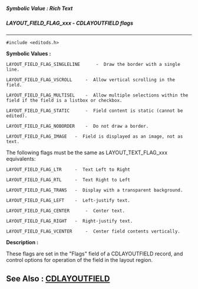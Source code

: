 ##### Symbolic Value : Rich Text
##### LAYOUT_FIELD_FLAG_xxx - CDLAYOUTFIELD flags
---
```
#include <editods.h>
```

**Symbolic Values :**

	LAYOUT_FIELD_FLAG_SINGLELINE	  -  Draw the border with a single line.

	LAYOUT_FIELD_FLAG_VSCROLL	  -  Allow vertical scrolling in the field.

	LAYOUT_FIELD_FLAG_MULTISEL	  -  Allow multiple selections within the field if the field is a listbox or checkbox.

	LAYOUT_FIELD_FLAG_STATIC	  -  Field content is static (cannot be edited).

	LAYOUT_FIELD_FLAG_NOBORDER	  -  Do not draw a border.

	LAYOUT_FIELD_FLAG_IMAGE	  -  Field is displayed as an image, not as text.

The following flags must be the same as LAYOUT_TEXT_FLAG_xxx equivalents:

	LAYOUT_FIELD_FLAG_LTR	  -  Text Left to Right

	LAYOUT_FIELD_FLAG_RTL	  -  Text Right to Left

	LAYOUT_FIELD_FLAG_TRANS	  -  Display with a transparent background.

	LAYOUT_FIELD_FLAG_LEFT	  -  Left-justify text.

	LAYOUT_FIELD_FLAG_CENTER	  -  Center text.

	LAYOUT_FIELD_FLAG_RIGHT	  -  Right-justify text.

	LAYOUT_FIELD_FLAG_VCENTER	  -  Center field contents vertically.


**Description :**

These flags are set in the &quot;Flags&quot; field of a CDLAYOUTFIELD record, and control options for operation of the field in the layout region.


**See Also :**
[CDLAYOUTFIELD](/domino-c-api-docs/reference/Data/CDLAYOUTFIELD)
---
